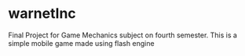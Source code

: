 # warnetInc
Final Project for Game Mechanics subject on fourth semester. This is a simple mobile game made using flash engine
